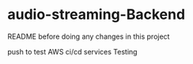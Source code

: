 # audio-streaming-Backend
README before doing any changes in this project

push to test AWS ci/cd services 
Testing